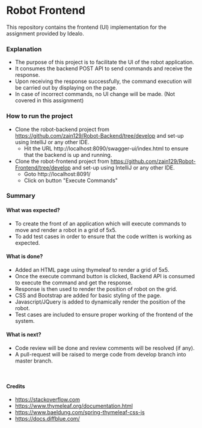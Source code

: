# Robot Frontend
This repository contains the frontend (UI) implementation for the assignment provided by Idealo.

### Explanation
* The purpose of this project is to facilitate the UI of the robot application. <br>
* It consumes the backend POST API to send commands and receive the response. <br>
* Upon receiving the response successfully, the command execution will be carried out by displaying on the page. <br>
* In case of incorrect commands, no UI change will be made. (Not covered in this assignment) <br>

### How to run the project
* Clone the robot-backend project from  <link>https://github.com/zain129/Robot-Backend/tree/develop</link> and set-up using IntelliJ or any other IDE.
  * Hit the URL <link>http://localhost:8090/swagger-ui/index.html</link> to ensure that the backend is up and running.
* Clone the robot-frontend project from  <link>https://github.com/zain129/Robot-Frontend/tree/develop</link> and set-up using IntelliJ or any other IDE.
  * Goto <link>http://localhost:8091/</link>
  * Click on button "Execute Commands"

### Summary
#### What was expected?
* To create the front of an application which will execute commands to move and render a robot in a grid of 5x5.
* To add test cases in order to ensure that the code written is working as expected.

#### What is done?
* Added an HTML page using thymeleaf to render a grid of 5x5.
* Once the execute command button is clicked, Backend API is consumed to execute the command and get the response.
* Response is then used to render the position of robot on the grid.
* CSS and Bootstrap are added for basic styling of the page.
* Javascript/JQuery is added to dynamically render the position of the robot.
* Test cases are included to ensure proper working of the frontend of the system.

#### What is next?
* Code review will be done and review comments will be resolved (if any).
* A pull-request will be raised to merge code from develop branch into master branch.

<br/>

#### Credits
* https://stackoverflow.com
* https://www.thymeleaf.org/documentation.html
* https://www.baeldung.com/spring-thymeleaf-css-js
* https://docs.diffblue.com/
